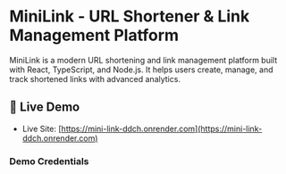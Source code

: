 # MiniLink - URL Shortener & Link Management Platform

MiniLink is a modern URL shortening and link management platform built with React, TypeScript, and Node.js. It helps users create, manage, and track shortened links with advanced analytics.

## 🌟 Live Demo

- Live Site: [https://mini-link-ddch.onrender.com](https://mini-link-ddch.onrender.com)

### Demo Credentials 